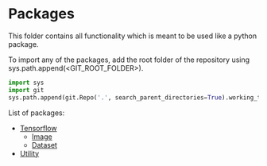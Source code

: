 # Packages

This folder contains all functionality which is meant to be used like a python package.

To import any of the packages, add the root folder of the repository using sys.path.append(<GIT_ROOT_FOLDER>).

```python
import sys
import git
sys.path.append(git.Repo('.', search_parent_directories=True).working_tree_dir)
```

List of packages:
*   [Tensorflow](Tensorflow)     
    *   [Image](Tensorflow/Image)
    *   [Dataset](Tensorflow/Dataset)
*   [Utility](Utility)
